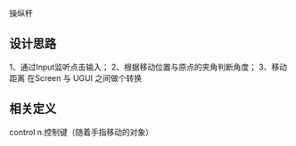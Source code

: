 ﻿操纵杆

## 设计思路  
1、通过Input监听点击输入；
2、根据移动位置与原点的夹角判断角度；
3、移动距离 在Screen 与 UGUI 之间做个转换


## 相关定义
control n.控制键（随着手指移动的对象）